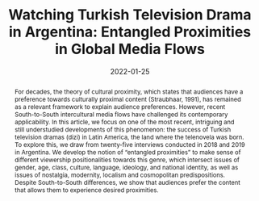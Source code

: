 ---
title: "Watching Turkish Television Drama in Argentina:
Entangled Proximities in Global Media Flows"
date: 2022-01-25
authors: ["María Celeste Wagner", "Marwan Kraidy"]
publication_types: ["3"]
abstract: "For decades, the theory of cultural proximity, which states that audiences have a preference towards culturally proximal content (Straubhaar, 1991), has remained as a relevant framework to explain audience preferences. However, recent South-to-South intercultural media flows have challenged its contemporary applicability. In this article, we focus on one of the most recent, intriguing and still understudied developments of this phenomenon: the success of Turkish television dramas (dizi) in Latin America, the land where the telenovela was born. To explore this, we draw from twenty-five interviews conducted in 2018 and 2019 in Argentina. We develop the notion of “entangled proximities” to make sense of different viewership positionalities towards this genre, which intersect issues of gender, age, class, culture, language, ideology, and national identity, as well as issues of nostalgia, modernity, localism and cosmopolitan predispositions. Despite South-to-South differences, we show that audiences prefer the content that allows them to experience desired proximities."
featured: true
image:
  preview_only: true
publication: "Under Review"
---